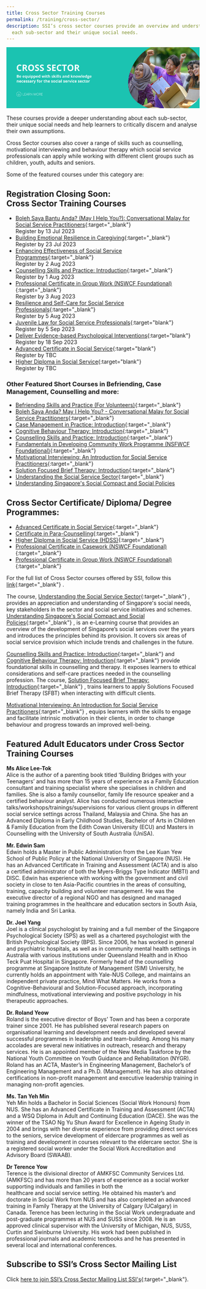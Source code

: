 ```yaml
---
title: Cross Sector Training Courses
permalink: /training/cross-sector/
description: SSI’s cross sector courses provide an overview and understanding of
  each sub-sector and their unique social needs.
---
```

![Social Service Institute (SSI) Singapore - Counselling, Motivational Interviewing &amp; Behaviour Therapy Courses](/images/cross-sector-banner.png)

These courses provide a deeper understanding about each sub-sector, their unique social needs and help learners to critically discern and analyse their own assumptions.  
  
Cross Sector courses also cover a range of skills such as counselling, motivational interviewing and behaviour therapy which social service professionals can apply while working with different client groups such as children, youth, adults and seniors.  
  
Some of the featured courses under this category are:

## **Registration Closing Soon: <br> Cross Sector Training Courses**

- [Boleh Saya Bantu Anda? (May I Help You?): Conversational Malay for Social Service Practitioners](https://iltms.ssi.gov.sg/registration/Schedule?coursecode=NLAW5089){:target="_blank"}<br>Register by 13 Jul 2023
- [Building Emotional Resilience in Caregiving](https://iltms.ssi.gov.sg/registration/Schedule?coursecode=SCRS5451){:target="_blank"}<br>Register by 23 Jul 2023
- [Enhancing Effectiveness of Social Service Programmes](https://iltms.ssi.gov.sg/registration/Schedule?coursecode=SCRS484){:target="_blank"}<br>Register by 2 Aug 2023
- [Counselling Skills and Practice: Introduction](https://iltms.ssi.gov.sg/registration/Schedule?coursecode=SCRS5229){:target="_blank"}<br>Register by 1 Aug 2023
- [Professional Certificate in Group Work (NSWCF Foundational)](https://iltms.ssi.gov.sg/registration/Schedule?coursecode=SCRS28){:target="_blank"}<br>Register by 3 Aug 2023
- [Resilience and Self-Care for Social Service Professionals](https://iltms.ssi.gov.sg/registration/Schedule?coursecode=SCRS453){:target="_blank"}<br>Register by 5 Aug 2023
- [Juvenile Law for Social Service Professionals](https://iltms.ssi.gov.sg/registration/Schedule?coursecode=NLAW5097){:target="blank"}<br>Register by 5 Sep 2023
- [Deliver Evidence-based Psychological Interventions](https://iltms.ssi.gov.sg/registration/Schedule?coursecode=SCRS480){:target="blank"}<br>Register by 18 Sep 2023
- [Advanced Certificate in Social Service](https://iltms.ssi.gov.sg/registration/Schedule?coursecode=SCET21-1){:target="blank"}<br>Register by TBC
- [Higher Diploma in Social Service](https://iltms.ssi.gov.sg/registration/Schedule?coursecode=SCET21-2){:target="blank"}<br>Register by TBC

### **Other Featured Short Courses in Befriending, Case Management, Counselling and more:**

-   [Befriending Skills and Practice (For Volunteers)](https://iltms.ssi.gov.sg/registration/Schedule?coursecode=SVDM5311){:target="_blank"}   
-   [Boleh Saya Anda? May I Help You? - Conversational Malay for Social Service Practitioners](https://iltms.ssi.gov.sg/registration/Schedule?coursecode=SCRS5647){:target="_blank"}   
-   [Case Management in Practice: Introduction](https://iltms.ssi.gov.sg/registration/Schedule?coursecode=SCRS5228){:target="_blank"}   
-   [Cognitive Behaviour Therapy: Introduction](https://iltms.ssi.gov.sg/registration/Schedule?coursecode=SCYF5141){:target="_blank"}   
-   [Counselling Skills and Practice: Introduction](https://iltms.ssi.gov.sg/registration/Schedule?coursecode=SCRS5229){:target="_blank"}   
-   [Fundamentals in Developing Community Work Programme (NSFWCF Foundational)](https://iltms.ssi.gov.sg/registration/Schedule?coursecode=SCET159){:target="_blank"}   
-   [Motivational Interviewing: An Introduction for Social Service Practitioners](https://iltms.ssi.gov.sg/registration/Schedule?coursecode=SCYF5725){:target="_blank"}   
-   [Solution Focused Brief Therapy: Introduction](https://iltms.ssi.gov.sg/registration/Schedule?coursecode=SCRS5279){:target="_blank"}   
-   [Understanding the Social Service Sector](https://iltms.ssi.gov.sg/registration/Schedule?coursecode=SCET6-M){:target="_blank"} 
-  [Understanding Singapore's Social Compact and Social Policies](https://iltms.ssi.gov.sg/registration/Schedule?coursecode=SCRS400)

## **Cross Sector Certificate/ Diploma/ Degree Programmes:**

-   [Advanced Certificate in Social Service](/training/cet-programmes/advanced-certificate-in-social-service/){:target="_blank"}  
-   [Certificate in Para-Counselling](/training/cet-programmes/certificate-in-para-counselling/){:target="_blank"}     
-   [Higher Diploma in Social Service (HDSS)](/training/cet-programmes/higher-diploma-in-social-service/){:target="_blank"} 
-   [Professional Certificate in Casework (NSWCF Foundational)](/training/cet-programmes/professional-certificate-in-casework-(nswcf-foundational)/){:target="_blank"}   
-   [Professional Certificate in Group Work (NSWCF Foundational)](/training/cet-programmes/professional-certificate-in-group-work-(nswcf-foundational)/){:target="_blank"}   

For the full list of Cross Sector courses offered by SSI, follow this [link](https://iltms.ssi.gov.sg/registration#/Course){:target="_blank"}   .  
  
The course, [Understanding the Social Service Sector](https://iltms.ssi.gov.sg/registration/Schedule?coursecode=SCET6-M){:target="_blank"}   , provides an appreciation and understanding of Singapore's social needs, key stakeholders in the sector and social service initiatives and schemes. [Understanding Singapore's Social Compact and Social Policies](https://iltms.ssi.gov.sg/registration/Schedule?coursecode=SCRS400){:target="_blank"} , is an e-Learning course that provides an overview of the development of Singapore’s social services over the years and introduces the principles behind its provision. It covers six areas of social service provision which include trends and challenges in the future.  
  
[Counselling Skills and Practice: Introduction](https://iltms.ssi.gov.sg/registration/Schedule?coursecode=SCRS5229){:target="_blank"}    and [Cognitive Behaviour Therapy: Introduction](https://iltms.ssi.gov.sg/registration/Schedule?coursecode=SCYF5141){:target="_blank"}    provide foundational skills in counselling and therapy. It exposes learners to ethical considerations and self-care practices needed in the counselling profession. The course, [Solution Focused Brief Therapy: Introduction](https://iltms.ssi.gov.sg/registration/Schedule?coursecode=SCRS5279){:target="_blank"}   , trains learners to apply Solutions Focused Brief Therapy (SFBT) when interacting with difficult clients.

[Motivational Interviewing: An Introduction for Social Service Practitioners](https://iltms.ssi.gov.sg/registration/Schedule?coursecode=SCYF5725){:target="_blank"}   , equips learners with the skills to engage and facilitate intrinsic motivation in their clients, in order to change behaviour and progress towards an improved well-being.

## **Featured Adult Educators under Cross Sector Training Courses**

**Ms Alice Lee-Tok**  
Alice is the author of a parenting book titled ‘Building Bridges with your Teenagers’ and has more than 15 years of experience as a Family Education consultant and training specialist where she specialises in children and families. She is also a family counsellor, family life resource speaker and a certified behaviour analyst. Alice has conducted numerous interactive talks/workshops/trainings/supervisions for various client groups in different social service settings across Thailand, Malaysia and China. She has an Advanced Diploma in Early Childhood Studies, Bachelor of Arts in Children &amp; Family Education from the Edith Cowan University (ECU) and Masters in Counselling with the University of South Australia (UniSA).  
  
**Mr. Edwin Sam**  
Edwin holds a Master in Public Administration from the Lee Kuan Yew School of Public Policy at the National University of Singapore (NUS). He has an Advanced Certificate in Training and Assessment (ACTA) and is also a certified administrator of both the Myers-Briggs Type Indicator (MBTI) and DISC. Edwin has experience with working with the government and civil society in close to ten Asia-Pacific countries in the areas of consulting, training, capacity building and volunteer management. He was the executive director of a regional NGO and has designed and managed training programmes in the healthcare and education sectors in South Asia, namely India and Sri Lanka.  
  
**Dr. Joel Yang**  
Joel is a clinical psychologist by training and a full member of the Singapore Psychological Society (SPS) as well as a chartered psychologist with the British Psychological Society (BPS). Since 2006, he has worked in general and psychiatric hospitals, as well as in community mental health settings in Australia with various institutions under Queensland Health and in Khoo Teck Puat Hospital in Singapore. Formerly head of the counselling programme at Singapore Institute of Management (SIM) University, he currently holds an appointment with Yale-NUS College, and maintains an independent private practice, Mind What Matters. He works from a Cognitive-Behavioural and Solution-Focused approach, incorporating mindfulness, motivational interviewing and positive psychology in his therapeutic approaches.  
  
**Dr. Roland Yeow**  
Roland is the executive director of Boys’ Town and has been a corporate trainer since 2001. He has published several research papers on organisational learning and development needs and developed several successful programmes in leadership and team-building. Among his many accolades are several new initiatives in outreach, research and therapy services. He is an appointed member of the New Media Taskforce by the National Youth Committee on Youth Guidance and Rehabilitation (NYGR). Roland has an ACTA, Master’s in Engineering Management, Bachelor’s of Engineering Management and a Ph.D. (Management). He has also obtained certifications in non-profit management and executive leadership training in managing non-profit agencies.  
  
**Ms. Tan Yeh Min**  
Yeh Min holds a Bachelor in Social Sciences (Social Work Honours) from NUS. She has an Advanced Certificate in Training and Assessment (ACTA) and a WSQ Diploma in Adult and Continuing Education (DACE). She was the winner of the TSAO Ng Yu Shun Award for Excellence in Ageing Study in 2004 and brings with her diverse experience from providing direct services to the seniors, service development of eldercare programmes as well as training and development in courses relevant to the eldercare sector. She is a registered social worker under the Social Work Accreditation and Advisory Board (SWAAB).  
  
**Dr Terence Yow**  
Terence is the divisional director of AMKFSC Community Services Ltd. (AMKFSC) and has more than 20 years of experience as a social worker supporting individuals and families in both the  
healthcare and social service setting. He obtained his master’s and doctorate in Social Work from NUS and has also completed an advanced training in Family Therapy at the University of Calgary (UCalgary) in Canada. Terence has been lecturing in the Social Work undergraduate and post-graduate programmes at NUS and SUSS since 2008. He is an approved clinical supervisor with the University of Michigan, NUS, SUSS, Curtin and Swinburne University. His work had been published in professional journals and academic textbooks and he has presented in several local and international conferences.

## **Subscribe to SSI’s Cross Sector Mailing List**

Click [here to join SSI’s Cross Sector Mailing List SSI's](https://form.gov.sg/#!/62062a0f8cb95c001235e55d){:target="_blank"}.